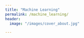 ```yaml
---
title: "Machine Learning"
permalink: /machine_learning/
header:
  image: "/images/cover_about.jpg"

---
```

